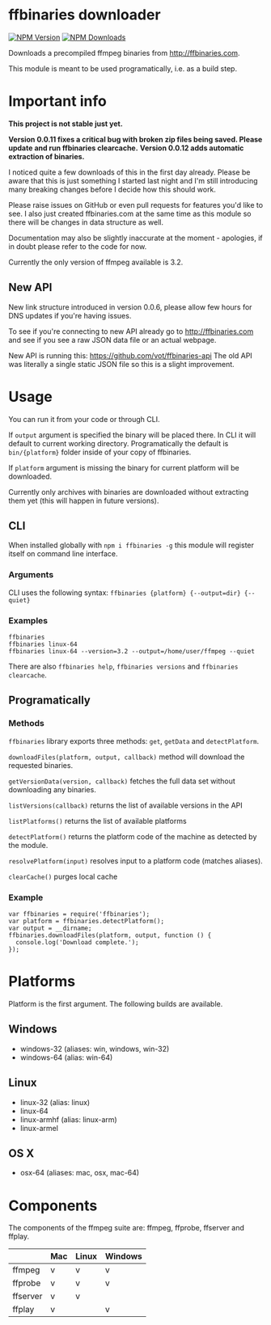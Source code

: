 # ffbinaries downloader

[![NPM Version][npm-img]][npm-url]
[![NPM Downloads][npm-dl-img]][npm-url]

[npm-url]: https://npmjs.org/package/ffbinaries
[npm-img]: https://img.shields.io/npm/v/ffbinaries.svg
[npm-dl-img]: https://img.shields.io/npm/dm/ffbinaries.svg


Downloads a precompiled ffmpeg binaries from http://ffbinaries.com.

This module is meant to be used programatically, i.e. as a build step.


# Important info

**This project is not stable just yet.**

**Version 0.0.11 fixes a critical bug with broken zip files being saved. Please update and run ffbinaries clearcache.**
**Version 0.0.12 adds automatic extraction of binaries.**

I noticed quite a few downloads of this in the first day already.
Please be aware that this is just something I started last night
and I'm still introducing many breaking changes before I decide how this should
work.

Please raise issues on GitHub or even pull requests for features you'd like to see.
I also just created ffbinaries.com at the same time as this module
so there will be changes in data structure as well.

Documentation may also be slightly inaccurate at the moment - apologies,
if in doubt please refer to the code for now.

Currently the only version of ffmpeg available is 3.2.

## New API

New link structure introduced in version 0.0.6, please allow few hours for DNS updates
if you're having issues.

To see if you're connecting to new API already go to http://ffbinaries.com and see
if you see a raw JSON data file or an actual webpage.

New API is running this: https://github.com/vot/ffbinaries-api
The old API was literally a single static JSON file so this is a slight improvement.


# Usage

You can run it from your code or through CLI.

If `output` argument is specified the binary will be placed there.
In CLI it will default to current working directory.
Programatically the default is `bin/{platform}` folder inside of your copy of ffbinaries.

If `platform` argument is missing the binary for current platform will be downloaded.

Currently only archives with binaries are downloaded without
extracting them yet (this will happen in future versions).


## CLI

When installed globally with `npm i ffbinaries -g` this module will register
itself on command line interface.

### Arguments

CLI uses the following syntax: `ffbinaries {platform} {--output=dir} {--quiet}`

### Examples

```
ffbinaries
ffbinaries linux-64
ffbinaries linux-64 --version=3.2 --output=/home/user/ffmpeg --quiet
```

There are also `ffbinaries help`, `ffbinaries versions` and `ffbinaries clearcache`.


## Programatically

### Methods

`ffbinaries` library exports three methods: `get`, `getData` and `detectPlatform`.

`downloadFiles(platform, output, callback)` method will download the requested binaries.

`getVersionData(version, callback)` fetches the full data set without downloading any binaries.

`listVersions(callback)` returns the list of available versions in the API

`listPlatforms()` returns the list of available platforms

`detectPlatform()` returns the platform code of the machine as detected by the module.

`resolvePlatform(input)` resolves input to a platform code (matches aliases).

`clearCache()` purges local cache


### Example

```
var ffbinaries = require('ffbinaries');
var platform = ffbinaries.detectPlatform();
var output = __dirname;
ffbinaries.downloadFiles(platform, output, function () {
  console.log('Download complete.');
});
```


# Platforms

Platform is the first argument. The following builds are available.

## Windows
* windows-32 (aliases: win, windows, win-32)
* windows-64 (alias: win-64)

## Linux
* linux-32 (alias: linux)
* linux-64
* linux-armhf (alias: linux-arm)
* linux-armel

## OS X
* osx-64 (aliases: mac, osx, mac-64)


# Components

The components of the ffmpeg suite are: ffmpeg, ffprobe, ffserver and ffplay.

|          | Mac | Linux | Windows |
|----------|-----|-------|---------|
| ffmpeg   | v   | v     | v       |
| ffprobe  | v   | v     | v       |
| ffserver | v   | v     |         |
| ffplay   | v   |       | v       |
